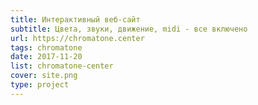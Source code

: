 ```yaml
---
title: Интерактивный веб-сайт
subtitle: Цвета, звуки, движение, midi - все включено
url: https://chromatone.center
tags: chromatone
date: 2017-11-20
list: chromatone-center
cover: site.png
type: project
---
```

